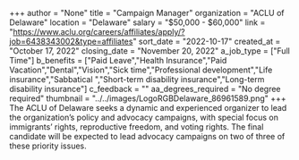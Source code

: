 +++
author = "None"
title = "Campaign Manager"
organization = "ACLU of Delaware"
location = "Delaware"
salary = "$50,000 - $60,000"
link = "https://www.aclu.org/careers/affiliates/apply/?job=6438343002&type=affiliates"
sort_date = "2022-10-17"
created_at = "October 17, 2022"
closing_date = "November 20, 2022"
a_job_type = ["Full Time"]
b_benefits = ["Paid Leave","Health Insurance","Paid Vacation","Dental","Vision","Sick time","Professional development","Life insurance","Sabbatical ","Short-term disability insurance","Long-term disability insurance"]
c_feedback = ""
aa_degrees_required = "No degree required"
thumbnail = "../../images/LogoRGBDelaware_86961589.png"
+++
The ACLU of Delaware seeks a dynamic and experienced organizer to lead the organization’s policy and advocacy campaigns, with special focus on immigrants’ rights, reproductive freedom, and voting rights. The final candidate will be expected to lead advocacy campaigns on two of three of these priority issues.